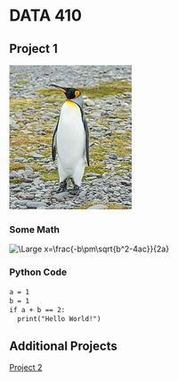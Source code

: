 # DATA 410 

## Project 1 

![A king penguin](images/penguin.jpg)

### Some Math
![\Large x=\frac{-b\pm\sqrt{b^2-4ac}}{2a}](https://latex.codecogs.com/svg.latex?\Large&space;x=\frac{-b\pm\sqrt{b^2-4ac}}{2a}) 

### Python Code

```
a = 1 
b = 1 
if a + b == 2:
  print("Hello World!")
```

## Additional Projects

[Project 2](https://pterwoo.github.io/DATA_410/Project2/project_2.html)

